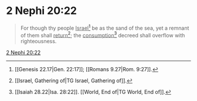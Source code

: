 # 2 Nephi 20:22

> For though thy people <u>Israel</u>[^a] be as the sand of the sea, yet a remnant of them shall <u>return</u>[^b]; the <u>consumption</u>[^c] decreed shall overflow with righteousness.

[2 Nephi 20:22](https://www.churchofjesuschrist.org/study/scriptures/bofm/2-ne/20?lang=eng&id=p22#p22)


[^a]: [[Genesis 22.17|Gen. 22:17]]; [[Romans 9.27|Rom. 9:27]].  
[^b]: [[Israel, Gathering of|TG Israel, Gathering of]].  
[^c]: [[Isaiah 28.22|Isa. 28:22]]. [[World, End of|TG World, End of]].  

